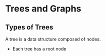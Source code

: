 # Trees and Graphs

## Types of Trees

A tree is a data structure composed of nodes.

- Each tree has a root node
